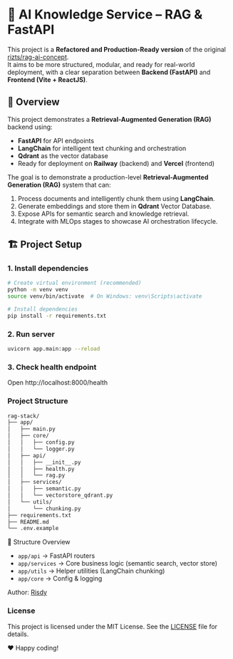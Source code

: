 # 🧠 AI Knowledge Service – RAG & FastAPI

This project is a **Refactored and Production-Ready version** of the original [rizts/rag-ai-concept](https://github.com/rizts/rag-ai-concept).  
It aims to be more structured, modular, and ready for real-world deployment, with a clear separation between **Backend (FastAPI)** and **Frontend (Vite + ReactJS)**.


## 🚀 Overview

This project demonstrates a **Retrieval-Augmented Generation (RAG)** backend using:
- **FastAPI** for API endpoints
- **LangChain** for intelligent text chunking and orchestration
- **Qdrant** as the vector database
- Ready for deployment on **Railway** (backend) and **Vercel** (frontend)

The goal is to demonstrate a production-level **Retrieval-Augmented Generation (RAG)** system that can:
1. Process documents and intelligently chunk them using **LangChain**.
2. Generate embeddings and store them in **Qdrant** Vector Database.
3. Expose APIs for semantic search and knowledge retrieval.
4. Integrate with MLOps stages to showcase AI orchestration lifecycle.

## 🏗️ Project Setup

### 1. Install dependencies
```bash
# Create virtual environment (recommended)
python -m venv venv
source venv/bin/activate  # On Windows: venv\Scripts\activate

# Install dependencies
pip install -r requirements.txt
```

### 2. Run server
```bash
uvicorn app.main:app --reload
```

### 3. Check health endpoint
Open http://localhost:8000/health

### **Project Structure**
```bash
rag-stack/
├── app/
│   ├── main.py
│   ├── core/
│   │   ├── config.py
│   │   └── logger.py
│   ├── api/
│   │   ├── __init__.py
│   │   ├── health.py
│   │   └── rag.py
│   ├── services/
│   │   ├── semantic.py
│   │   └── vectorstore_qdrant.py
│   └── utils/
│       └── chunking.py
├── requirements.txt
├── README.md
└── .env.example
```

🧩 Structure Overview

- `app/api` → FastAPI routers
- `app/services` → Core business logic (semantic search, vector store)
- `app/utils` → Helper utilities (LangChain chunking)
- `app/core` → Config & logging


Author: [Risdy](https://linkedin.com/in/rizts)

### **License**

This project is licensed under the MIT License. See the [LICENSE](LICENSE) file for details.

❤️ Happy coding!